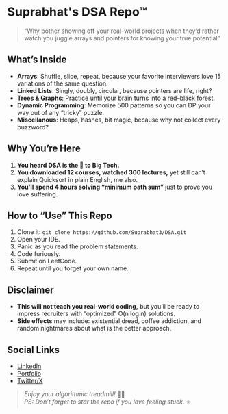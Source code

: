 # Suprabhat's DSA Repo™️

 > “Why bother showing off your real-world projects when they’d rather watch you juggle arrays and pointers for knowing your true potential”

## What’s Inside
- **Arrays**: Shuffle, slice, repeat, because your favorite interviewers love 15 variations of the same question.
- **Linked Lists**: Singly, doubly, circular, because pointers are life, right?
- **Trees & Graphs**: Practice until your brain turns into a red–black forest.
- **Dynamic Programming**: Memorize 500 patterns so you can DP your way out of any “tricky” puzzle.
- **Miscellanous**: Heaps, hashes, bit magic, because why not collect every buzzword?

## Why You’re Here
1. **You heard DSA is the 🔑 to Big Tech.**  
2. **You downloaded 12 courses, watched 300 lectures,** yet still can’t explain Quicksort in plain English, me also.  
3. **You’ll spend 4 hours solving “minimum path sum”** just to prove you love suffering.

## How to “Use” This Repo
1. Clone it: `git clone https://github.com/Suprabhat3/DSA.git`  
2. Open your IDE.  
3. Panic as you read the problem statements.  
4. Code furiously.  
5. Submit on LeetCode.  
6. Repeat until you forget your own name.

## Disclaimer
- **This will not teach you real-world coding,** but you’ll be ready to impress recruiters with “optimized” O(n log n) solutions.  
- **Side effects** may include: existential dread, coffee addiction, and random nightmares about what is the better approach.

## Social Links
- <a href="https://www.linkedin.com/in/suprabhatt" target="_blank">LinkedIn</a>
- <a href="https://suprabhat.site" target="_blank">Portfolio</a>
- <a href="https://x.com/Suprabhat_3" target="_blank">Twitter/X</a>


> *Enjoy your algorithmic treadmill!* 🚴‍♂️  
> _PS: Don’t forget to star the repo if you love feeling stuck._ ⭐
